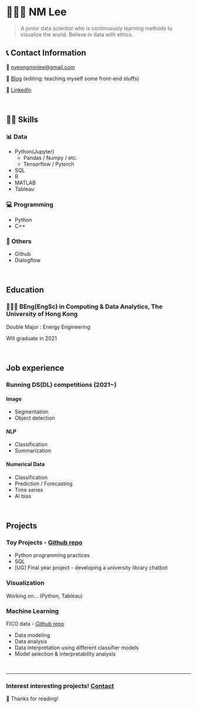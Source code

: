 # 👨🏻‍💻 NM Lee

> A junior data scientist who is continuously learning methods to visualize the world. Believe in data with ethics.

## 📞 Contact Information

📧 [nyeongminlee@gmail.com](mailto:nyeongminlee@gmail.com)

📓 [Blog](https://fl-ada.github.io/) (editing: teaching myself some front-end stuffs)

🔗 [LinkedIn](https://www.linkedin.com/in/nyeongmin-lee-625193175/)

<br />

## 🤹🏻 Skills

### 📊 Data

- Python(Jupyter)
    - Pandas / Numpy / etc.
    - Tensorflow / Pytorch
- SQL
- R
- MATLAB
- Tableau

### 💻 Programming

- Python
- C++

### 🙌 Others

- Github
- Dialogflow

<br />

## Education

### 👩🏻‍🎓 BEng(EngSc) in Computing & Data Analytics, The University of Hong Kong

Double Major : Energy Engineering

Will graduate in 2021

<br />

## Job experience

### Running DS(DL) competitions (2021~)

#### Image

- Segmentation
- Object detection

#### NLP

- Classification
- Summarization

#### Numerical Data

- Classification
- Prediction / Forecasting
- Time series
- AI bias

<br />

## Projects

### Toy Projects - [Github repo](https://github.com/fl-ada/Toy_programs)

- Python programming practices
- SQL
- [UG] Final year project - developing a university library chatbot

### Visualization

Working on... (Python, Tableau)

### Machine Learning

FICO data - [Github repo](https://github.com/fl-ada/FICO)

- Data modeling
- Data analysis
- Data interpretation using different classifier models
- Model selection & interpretability analysis

<br />

---

### Interest interesting projects! [Contact](mailto:nyeongminlee@gmail.com)

👋 Thanks for reading!
